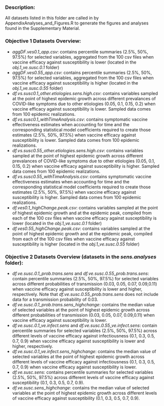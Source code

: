 ### Description:
All datasets listed in this folder are called in by AppendixAnalyses_and_Figures.R to generate the figures and analyses found in the Supplementary Material. 

### Objective 1 Datasets Overview:
- *aggDF.ves0.1_app.csv*: contains percentile summaries (2.5%, 50%, 97.5%) for selected variables, aggregated from the 100 csv files when vaccine efficacy against susceptibility is lower (located in the *obj.1_ve.susc.0.1* folder)
- *aggDF.ves0.55_app.csv*: contains percentile summaries (2.5%, 50%, 97.5%) for selected variables, aggregated from the 100 csv files when vaccine efficacy against susceptibility is higher (located in the *obj.1_ve.susc.0.55* folder)
- *df.vs.susc0.1_other.etiologies.sens.high.csv*: contains variables sampled at the point of highest epidemic growth across different prevalances of COVID-like symptoms due to other etiologies (0.05, 0.1, 0.15, 0.2) when vaccine efficacy against susceptibility is lower. Sampled data comes from 100 epidemic realizations.
- *df.vs.susc0.1_withTimeAnalysis.csv*: contains symptomatic vaccine effectiveness estimates when accounting for time and the corresponding statistical model coefficients required to create those estimates (2.5%, 50%, 97.5%) when vaccine efficacy against susceptibility is lower. Sampled data comes from 100 epidemic realizations. 
- *df.vs.susc0.55_other.etiologies.sens.high.csv*: contains variables sampled at the point of highest epidemic growth across different prevalances of COVID-like symptoms due to other etiologies (0.05, 0.1, 0.15, 0.2) when vaccine efficacy against susceptibility is higher. Sampled data comes from 100 epidemic realizations.
- *df.vs.susc0.55_withTimeAnalysis.csv*: contains symptomatic vaccine effectiveness estimates when accounting for time and the corresponding statistical model coefficients required to create those estimates (2.5%, 50%, 97.5%) when vaccine efficacy against susceptibility is higher. Sampled data comes from 100 epidemic realizations.
- *df.ves0.1_highChange.peak.csv*: contains variables sampled at the point of highest epidemic growth and at the epidemic peak, compiled from each of the 100 csv files when vaccine efficacy against susceptibility is lower (located in the *obj.1_ve.susc.0.1* folder)
- *df.ves0.55_highChange.peak.csv*: contains variables sampled at the point of highest epidemic growth and at the epidemic peak, compiled from each of the 100 csv files when vaccine efficacy against susceptibility is higher (located in the *obj.1_ve.susc.0.55* folder)

### Objective 2 Datasets Overview (datasets in the *sens.analyses* folder):
- *df.ve.susc.0.1_prob.trans.sens* and *df.ve.susc.0.55_prob.trans.sens*: contain percentile summaries (2.5%, 50%, 97.5%) for selected variables across different probabilities of transmission (0.03, 0.05, 0.07, 0.09,0.11) when vaccine efficacy against susceptibility is lower and higher, respectively. Note that *df.ve.susc.0.55_prob.trans.sens* does not include data for a transmission probability of 0.03.
- *df.ve.susc.0.1_prob.trans.sens_highchange*: contains the median value of selected variables at the point of highest epidemic growth across different probabilities of transmission (0.03, 0.05, 0.07, 0.09,0.11) when vaccine efficacy against susceptibility is lower.
- *df.ve.susc.0.1_ve.infect.sens* and *df.ve.susc.0.55_ve.infect.sens*: contain percentile summaries for selected variables (2.5%, 50%, 97.5%) across different levels of vaccine efficacy against infectiousness (0.1, 0.3, 0.5, 0.7, 0.9) when vaccine efficacy against susceptibility is lower and higher, respectively. 
- *df.ve.susc.0.1_ve.infect.sens_highchange*: contains the median value of selected variables at the point of highest epidemic growth across different levels of vaccine efficacy against infectiousness (0.1, 0.3, 0.5, 0.7, 0.9) when vaccine efficacy against susceptibility is lower.
- *df.ve.susc.sens*: contains percentile summaries for selected variables (2.5%, 50%, 97.5%) across different levels of vaccine efficacy against susceptibility (0.1, 0.3, 0.5, 0.7, 0.9). 
- *df.ve.susc.sens_highchange*: contains the median value of selected variables at the point of highest epidemic growth across different levels of vaccine efficacy against susceptibility (0.1, 0.3, 0.5, 0.7, 0.9). 
